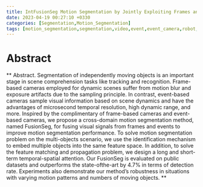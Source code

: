 ```yaml
---
title: IntFusionSeg Motion Segmentation by Jointly Exploiting Frames and Eventsroduction
date: 2023-04-19 00:27:10 +0330
categories: [Segmentation,Motion_Segmentation]
tags: [motion_segmentation,segmentation,video,event,event_camera,robot,robot_vision]    # TAG names should always be lowercase
---
```



# Abstract
**
Abstract. Segmentation of independently moving objects is an important stage in scene comprehension tasks like tracking and recognition. Frame-based cameras employed for dynamic scenes suffer from motion blur and exposure artifacts due to the sampling principle. In contrast, event-based cameras sample visual information based on scene dynamics and have the advantages of microsecond temporal resolution, high dynamic range, and more. Inspired by the complimentary of frame-based cameras and event-based cameras, we propose a cross-domain motion segmentation method, named FusionSeg, for fusing visual signals from frames and events to improve motion segmentation performance. To solve motion segmentation problem on the multi-objects scenario, we use the identification mechanism to embed multiple objects into the same feature space. In addition, to solve the feature matching and propagation problem, we design a long and short-term temporal-spatial attention. Our FusionSeg is evaluated on public datasets and outperforms the state-ofthe-art by 4.7% in terms of detection rate. Experiments also demonstrate our method’s robustness in situations with varying motion patterns and numbers of moving objects.
**


